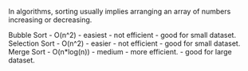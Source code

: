 In algorithms, sorting usually implies arranging an array of numbers increasing or decreasing.

Bubble Sort - O(n^2) - easiest - not efficient - good for small dataset.
Selection Sort - O(n^2) - easier - not efficient - good for small dataset.
Merge Sort - O(n*log(n)) - medium - more efficient. - good for large dataset.